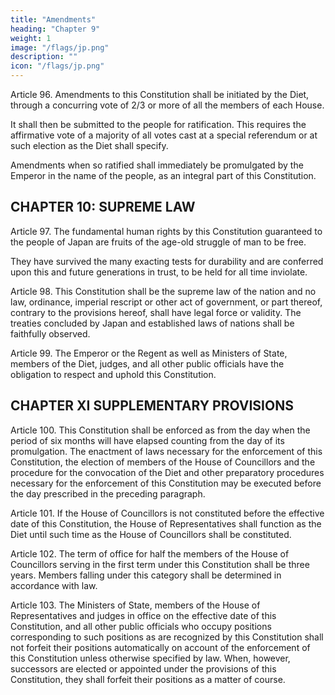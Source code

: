 ```yaml
---
title: "Amendments"
heading: "Chapter 9"
weight: 1
image: "/flags/jp.png"
description: ""
icon: "/flags/jp.png"
---
```



Article 96. Amendments to this Constitution shall be initiated by the Diet, through a concurring vote of 2/3 or more of all the members of each House. 

It shall then be submitted to the people for ratification. This requires the affirmative vote of a majority of all votes cast at a special referendum or at such election as the Diet shall specify. 

Amendments when so ratified shall immediately be promulgated by the Emperor in the name of the people, as an integral part of this Constitution. 


## CHAPTER 10: SUPREME LAW 

Article 97. The fundamental human rights by this Constitution guaranteed to the people of Japan are fruits of the age-old struggle of man to be free. 

They have survived the many exacting tests for durability and are conferred upon this and future generations in trust, to be held for all time inviolate. 


Article 98. This Constitution shall be the supreme law of the nation and no law, ordinance, imperial rescript or other act of government, or part thereof, contrary to the provisions hereof, shall have legal force or validity. The treaties concluded by Japan and established laws of nations shall be faithfully observed. 

Article 99. The Emperor or the Regent as well as Ministers of State, members of the Diet, judges, and all other public officials have the obligation to respect and uphold this Constitution. 


## CHAPTER XI SUPPLEMENTARY PROVISIONS 

Article 100. This Constitution shall be enforced as from the day when the period of six months will have elapsed counting from the day of its promulgation. The enactment of laws necessary for the enforcement of this Constitution, the election of members of the House of Councillors and the procedure for the convocation of the Diet and other preparatory procedures necessary for the enforcement of this Constitution may be executed before the day prescribed in the preceding paragraph. 

Article 101. If the House of Councillors is not constituted before the effective date of this Constitution, the House of Representatives shall function as the Diet until such time as the House of Councillors shall be constituted. 

Article 102. The term of office for half the members of the House of Councillors serving in the first term under this Constitution shall be three years. Members falling under this category shall be determined in accordance with law.

Article 103. The Ministers of State, members of the House of Representatives and judges in office on the effective date of this Constitution, and all other public officials who occupy positions corresponding to such positions as are recognized by this Constitution shall not forfeit their positions automatically on account of the enforcement of this Constitution unless otherwise specified by law. When, however, successors are elected or appointed under the provisions of this Constitution, they shall forfeit their positions as a matter of course.
